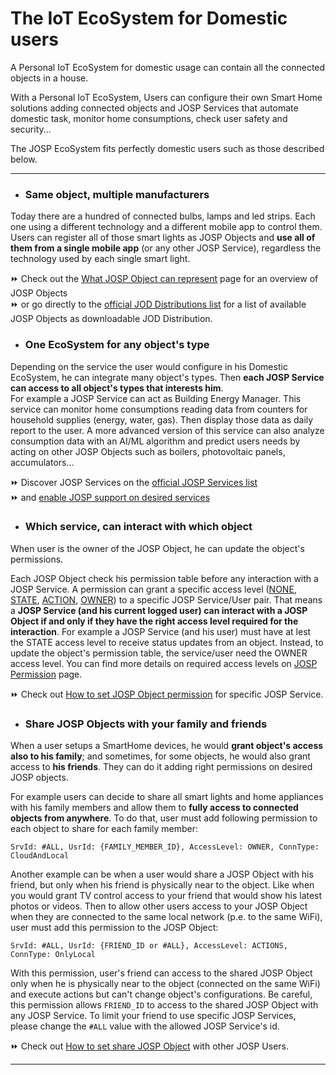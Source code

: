# The IoT EcoSystem for Domestic users

A Personal IoT EcoSystem for domestic usage can contain all the connected objects
in a house.

With a Personal IoT EcoSystem, Users can configure their own Smart Home solutions
adding connected objects and JOSP Services that automate domestic task, monitor
home consumptions, check user safety and security... 

The JOSP EcoSystem fits perfectly domestic users such as those described below.

---

* ### Same object, multiple manufacturers

Today there are a hundred of connected bulbs, lamps and led strips.
Each one using a different technology and a different mobile app to control them.
Users can register all of those smart lights as JOSP Objects and **use all of
them from a single mobile app** (or any other JOSP Service), regardless the
technology used by each single smart light.

⏩ Check out the [What JOSP Object can represent](../2_new_objects/1_what_object_represent.md)
  page for an overview of JOSP Objects<br/>
⏩ or go directly to the [official JOD Distributions list](/repo_josp.com_docs/comps/jod_distributions.md)
  for a list of available JOSP Objects as downloadable JOD Distribution.

* ### One EcoSystem for any object's type

Depending on the service the user would configure in his Domestic EcoSystem, he
can integrate many object's types. Then **each JOSP Service can access to all
object's types that interests him**.<br/>
For example a JOSP Service can act as Building Energy Manager. This service can
monitor home consumptions reading data from counters for household supplies
(energy, water, gas). Then display those data as daily report to the user.
A more advanced version of this service can also analyze consumption data with
an AI/ML algorithm and predict users needs by acting on other JOSP Objects such
as boilers, photovoltaic panels, accumulators...

⏩ Discover JOSP Services on the [official JOSP Services list](/repo_josp.com_docs/comps/jsl_services.md)<br/>
⏩ and [enable JOSP support on desired services](../2_new_objects/1_what_object_represent.md)
 
* ### Which service, can interact with which object

When user is the owner of the JOSP Object, he can update the object's permissions.

Each JOSP Object check his permission table before any interaction with a JOSP
Service. A permission can grant a specific access level ([NONE](/repo_josp.com_docs/features/permissions.md#none),
[STATE](/repo_josp.com_docs/features/permissions.md#state), [ACTION](/repo_josp.com_docs/features/permissions.md#action),
[OWNER](/repo_josp.com_docs/features/permissions.md#owner)) to a specific JOSP Service/User
pair. That means a **JOSP Service (and his current logged user) can interact with
a JOSP Object if and only if they have the right access level required for the
interaction**. For example a JOSP Service (and his user) must have at lest the
STATE access level to receive status updates from an object. Instead, to update
the object's permission table, the service/user need the OWNER access level.
You can find more details on required access levels on
[JOSP Permission](/repo_josp.com_docs/features/permissions.md) page.

⏩ Check out [How to set JOSP Object permission](../5_manage_services/2_set_permissions.md)
   for specific JOSP Service.

* ### Share JOSP Objects with your family and friends

When a user setups a SmartHome devices, he would **grant object's access also to
his family**; and sometimes, for some objects, he would also grant access to
**his friends**. They can do it adding right permissions on desired JOSP objects.

For example users can decide to share all smart lights and home appliances with
his family members and allow them to **fully access to connected objects from
anywhere**. To do that, user must add following permission to each object to
share for each family member:
```
SrvId: #ALL, UsrId: {FAMILY_MEMBER_ID}, AccessLevel: OWNER, ConnType: CloudAndLocal
```

Another example can be when a user would share a JOSP Object with his friend,
but only when his friend is physically near to the object. Like when you would
grant TV control access to your friend that would show his latest photos or videos.
Then to allow other users access to your JOSP Object when they are connected to
the same local network (p.e. to the same WiFi), user must add this permission to
the JOSP Object:
```
SrvId: #ALL, UsrId: {FRIEND_ID or #ALL}, AccessLevel: ACTIONS, ConnType: OnlyLocal
```
With this permission, user's friend can access to the shared JOSP Object only
when he is physically near to the object (connected on the same WiFi) and execute
actions but can't change object's configurations. Be careful, this permission
allows ```FRIEND_ID``` to access to the shared JOSP Object with any JOSP Service.
To limit your friend to use specific JOSP Services, please change the ```#ALL```
value with the allowed JOSP Service's id.

⏩ Check out [How to set share JOSP Object](../3_manage_objects/3_share_object_with_users.md)
  with other JOSP Users.

---
